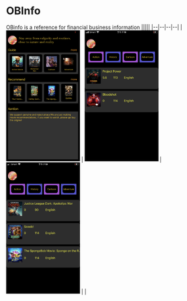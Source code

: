 # OBInfo
OBinfo is a reference for financial business information
|||||
|--|--|--|--|
| <img src="https://github.com/grataZhang/PNMovieInfo/blob/main/version1/h1.png" width="200"/> | <img src="https://github.com/grataZhang/PNMovieInfo/blob/main/version1/h2.png" width="200"/> | <img src="https://github.com/grataZhang/PNMovieInfo/blob/main/version1/h3.png" width="200"/> | |
